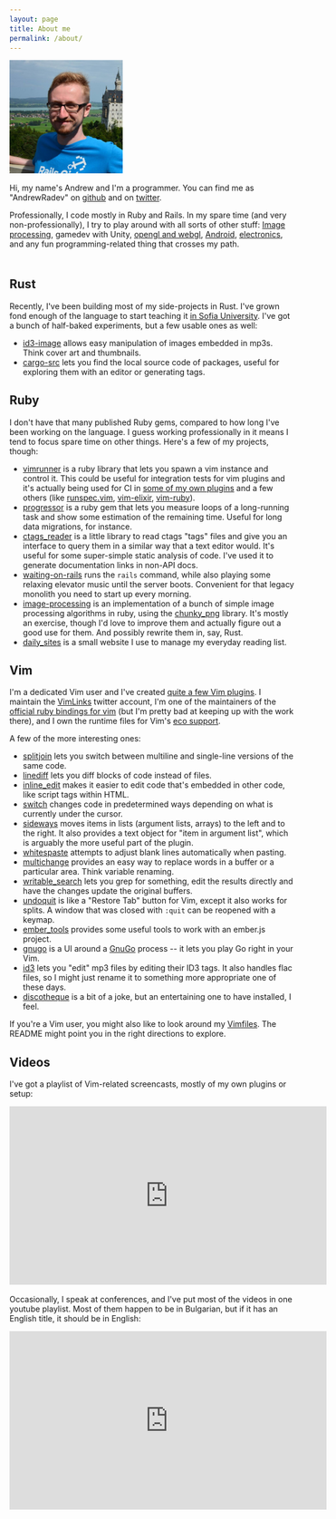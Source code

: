 ```yaml
---
layout: page
title: About me
permalink: /about/
---
```


<img class="about-image" src="/images/avatar_castle.png" alt="Hello, there" />

Hi, my name's Andrew and I'm a programmer. You can find me as "AndrewRadev" on [github](http://github.com/AndrewRadev) and on [twitter](http://twitter.com/AndrewRadev).

Professionally, I code mostly in Ruby and Rails. In my spare time (and very non-professionally), I try to play around with all sorts of other stuff: [Image processing](https://github.com/AndrewRadev/image-processing), gamedev with Unity, [opengl and webgl](https://github.com/AndrewRadev/green-cubes), [Android](https://github.com/AndrewRadev/android_notes), [electronics](http://andrewradev.com/2012/01/08/first-steps-with-arduino/), and any fun programming-related thing that crosses my path.

<div style="clear: both; margin-top: 50px;"></div>

## Rust

Recently, I've been building most of my side-projects in Rust. I've grown fond enough of the language to start teaching it [in Sofia University](https://fmi.rust-lang.bg/). I've got a bunch of half-baked experiments, but a few usable ones as well:

- [id3-image](https://github.com/AndrewRadev/id3-image) allows easy manipulation of images embedded in mp3s. Think cover art and thumbnails.
- [cargo-src](https://github.com/AndrewRadev/cargo-src) lets you find the local source code of packages, useful for exploring them with an editor or generating tags.

## Ruby

I don't have that many published Ruby gems, compared to how long I've been working on the language. I guess working professionally in it means I tend to focus spare time on other things. Here's a few of my projects, though:

- [vimrunner](https://github.com/AndrewRadev/Vimrunner) is a ruby library that lets you spawn a vim instance and control it. This could be useful for integration tests for vim plugins and it's actually being used for CI in [some of my own plugins](http://travis-ci.org/#!/AndrewRadev/splitjoin.vim) and a few others (like [runspec.vim](http://travis-ci.org/#!/mudge/runspec.vim), [vim-elixir](https://github.com/elixir-editors/vim-elixir), [vim-ruby](https://github.com/vim-ruby/vim-ruby)).
- [progressor](https://github.com/AndrewRadev/progressor) is a ruby gem that lets you measure loops of a long-running task and show some estimation of the remaining time. Useful for long data migrations, for instance.
- [ctags_reader](https://github.com/AndrewRadev/ctags_reader) is a little library to read ctags "tags" files and give you an interface to query them in a similar way that a text editor would. It's useful for some super-simple static analysis of code. I've used it to generate documentation links in non-API docs.
- [waiting-on-rails](https://github.com/AndrewRadev/waiting-on-rails) runs the `rails` command, while also playing some relaxing elevator music until the server boots. Convenient for that legacy monolith you need to start up every morning.
- [image-processing](https://github.com/AndrewRadev/image-processing) is an implementation of a bunch of simple image processing algorithms in ruby, using the [chunky_png](https://github.com/wvanbergen/chunky_png) library. It's mostly an exercise, though I'd love to improve them and actually figure out a good use for them. And possibly rewrite them in, say, Rust.
- [daily_sites](http://daily-sites.andrewradev.com) is a small website I use to manage my everyday reading list.

## Vim

I'm a dedicated Vim user and I've created [quite a few Vim plugins](http://www.vim.org/account/profile.php?user_id=31799). I maintain the [VimLinks](https://twitter.com/vimlinks) twitter account, I'm one of the maintainers of the [official ruby bindings for vim](https://github.com/vim-ruby/vim-ruby) (but I'm pretty bad at keeping up with the work there), and I own the runtime files for Vim's [eco support](https://github.com/AndrewRadev/vim-eco).

A few of the more interesting ones:

- [splitjoin](https://github.com/AndrewRadev/splitjoin.vim) lets you switch between multiline and single-line versions of the same code.
- [linediff](https://github.com/AndrewRadev/linediff.vim) lets you diff blocks of code instead of files.
- [inline_edit](https://github.com/AndrewRadev/inline_edit.vim) makes it easier to edit code that's embedded in other code, like script tags within HTML.
- [switch](https://github.com/AndrewRadev/switch.vim) changes code in predetermined ways depending on what is currently under the cursor.
- [sideways](https://github.com/AndrewRadev/sideways.vim) moves items in lists (argument lists, arrays) to the left and to the right. It also provides a text object for "item in argument list", which is arguably the more useful part of the plugin.
- [whitespaste](https://github.com/AndrewRadev/whitespaste.vim) attempts to adjust blank lines automatically when pasting.
- [multichange](https://github.com/AndrewRadev/multichange.vim) provides an easy way to replace words in a buffer or a particular area. Think variable renaming.
- [writable_search](https://github.com/AndrewRadev/writable_search.vim) lets you grep for something, edit the results directly and have the changes update the original buffers.
- [undoquit](https://github.com/AndrewRadev/undoquit.vim) is like a "Restore Tab" button for Vim, except it also works for splits. A window that was closed with `:quit` can be reopened with a keymap.
- [ember_tools](https://github.com/AndrewRadev/ember_tools.vim) provides some useful tools to work with an ember.js project.
- [gnugo](https://github.com/AndrewRadev/gnugo.vim) is a UI around a [GnuGo](https://www.gnu.org/software/gnugo/) process -- it lets you play Go right in your Vim.
- [id3](https://github.com/AndrewRadev/id3.vim) lets you "edit" mp3 files by editing their ID3 tags. It also handles flac files, so I might just rename it to something more appropriate one of these days.
- [discotheque](https://github.com/AndrewRadev/discotheque.vim) is a bit of a joke, but an entertaining one to have installed, I feel.

If you're a Vim user, you might also like to look around my [Vimfiles](https://github.com/AndrewRadev/Vimfiles). The README might point you in the right directions to explore.

## Videos

I've got a playlist of Vim-related screencasts, mostly of my own plugins or setup:

<iframe width="560" height="315" src="https://www.youtube.com/embed/videoseries?list=PL_pobXkumxw6uu-IVW2j5LfCmjNzoIjip" frameborder="0" allow="autoplay; encrypted-media" allowfullscreen></iframe>

Occasionally, I speak at conferences, and I've put most of the videos in one youtube playlist. Most of them happen to be in Bulgarian, but if it has an English title, it should be in English:

<iframe width="560" height="315" src="https://www.youtube.com/embed/videoseries?list=PL_pobXkumxw7yYW0_bmPY-uk0XkwoRgtK" frameborder="0" allow="autoplay; encrypted-media" allowfullscreen></iframe>
